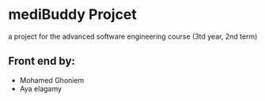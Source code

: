 # mediBuddy Projcet

a project for the advanced software engineering course (3td year, 2nd term)

## Front end by:

- Mohamed Ghoniem
- Aya elagamy
